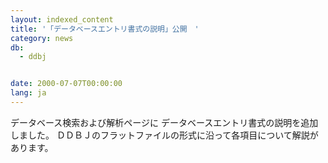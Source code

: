 ```yaml
---
layout: indexed_content
title: '「データベースエントリ書式の説明」公開　'
category: news
db:
  - ddbj


date: 2000-07-07T00:00:00
lang: ja
---
```


データベース検索および解析ページに データベースエントリ書式の説明を追加しました。 ＤＤＢＪのフラットファイルの形式に沿って各項目について解説があります。
